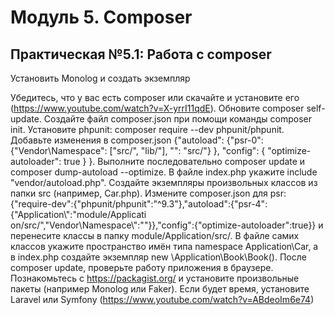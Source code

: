 # Модуль 5. Composer
## Практическая №5.1: Работа с composer

Установить Monolog и создать экземпляр

Убедитесь, что у вас есть сomposer или скачайте и установите его
(https://www.youtube.com/watch?v=X-yrrI11qdE). Обновите composer self-update.
Создайте файл composer.json при помощи команды composer init. Установите phpunit:
composer require --dev phpunit/phpunit. Добавьте изменения в composer.json {"autoload":
{"psr-0": {"Vendor\\Namespace": ["src/", "lib/"], "": "src/"} }, "config": { "optimize-autoloader":
true } }. Выполните последовательно composer update и composer dump-autoload
--optimize. В файле index.php укажите include "vendor/autoload.php". Создайте
экземпляры произвольных классов из папки src (например, Car.php). Измените
composer.json для psr:
{"require-dev":{"phpunit/phpunit":"^9.3"},"autoload":{"psr-4":{"Application\\":"module/Applicati
on/src/","Vendor\\Namespace\\":""}},"config":{"optimize-autoloader":true}} и перенесите
классы в папку module/Application/src/. В файле самих классов укажите пространство
имён типа namespace Application\Car, а в index.php создайте экземпляр new
\Application\Book\Book(). После composer update, проверьте работу приложения в
браузере. Познакомьтесь с https://packagist.org/ и установите произвольные пакеты
(например Monolog или Faker). Если будет время, установите Laravel или Symfony
(https://www.youtube.com/watch?v=ABdeoIm6e74)
